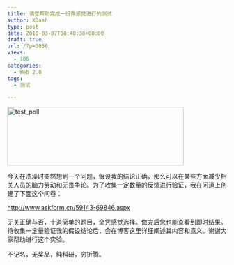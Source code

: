 ```yaml
---
title: 请您帮助完成一份靠感觉进行的测试
author: XDash
type: post
date: 2010-03-07T08:40:38+00:00
draft: true
url: /?p=3056
views:
  - 186
categories:
  - Web 2.0
tags:
  - 测试

---
```

<img loading="lazy" decoding="async" class="alignnone size-full wp-image-3060" title="test_poll" src="http://www.fanbing.net/wp-content/uploads/2010/03/art_science.jpg" alt="test_poll" width="405" height="134" srcset="http://xdash.one/wp-content/uploads/2010/03/art_science.jpg 579w, http://xdash.one/wp-content/uploads/2010/03/art_science-500x165.jpg 500w" sizes="(max-width: 405px) 100vw, 405px" />

今天在洗澡时突然想到一个问题，假设我的结论正确，那么可以在某些方面减少相关人员的脑力劳动和无畏争论。为了收集一定数量的反馈进行验证，我在问道上创建了下面这个问卷：

<a href="http://www.askform.cn/59143-69846.aspx" target="_blank">http://www.askform.cn/59143-69846.aspx</a>

无关正确与否，十道简单的题目，全凭感觉选择。做完后您也能查看到即时结果。待收集一定量验证我的假设结论后，会在博客这里详细阐述其内容和意义。谢谢大家帮助进行这个实验。

不记名，无奖品，纯科研，穷折腾。